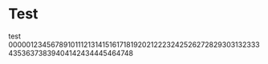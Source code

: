 # Test
test
00000123456789101112131415161718192021222324252627282930313233343536373839404142434445464748